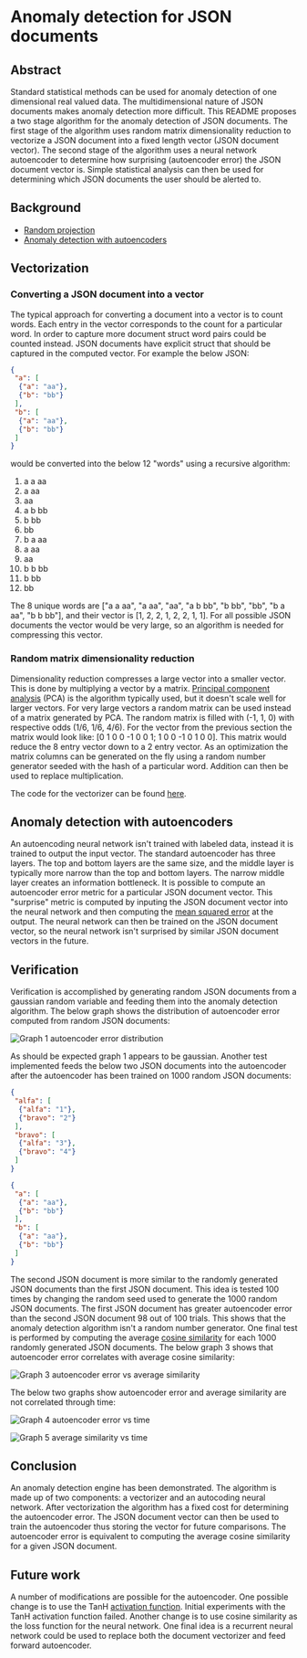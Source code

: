 # Anomaly detection for JSON documents

## Abstract
Standard statistical methods can be used for anomaly detection of one dimensional real valued data. The multidimensional nature of JSON documents makes anomaly detection more difficult. This README proposes a two stage algorithm for the anomaly detection of JSON documents. The first stage of the algorithm uses random matrix dimensionality reduction to vectorize a JSON document into a fixed length vector (JSON document vector). The second stage of the algorithm uses a neural network autoencoder to determine how surprising (autoencoder error) the JSON document vector is. Simple statistical analysis can then be used for determining which JSON documents the user should be alerted to.

## Background
* [Random projection](https://en.wikipedia.org/wiki/Random_projection)
* [Anomaly detection with autoencoders](http://philipperemy.github.io/anomaly-detection/)

## Vectorization
### Converting a JSON document into a vector
The typical approach for converting a document into a vector is to count words. Each entry in the vector corresponds to the count for a particular word. In order to capture more document struct word pairs could be counted instead. JSON documents have explicit struct that should be captured in the computed vector. For example the below JSON:
```json
{
 "a": [
  {"a": "aa"},
  {"b": "bb"}
 ],
 "b": [
  {"a": "aa"},
  {"b": "bb"}
 ]
}
```
would be converted into the below 12 "words" using a recursive algorithm:
1. a a aa
2. a aa
3. aa
4. a b bb
5. b bb
6. bb
7. b a aa
8. a aa
9. aa
10. b b bb
11. b bb
12. bb

The 8 unique words are ["a a aa", "a aa", "aa", "a b bb", "b bb", "bb", "b a aa", "b b bb"], and their vector is [1, 2, 2, 1, 2, 2, 1, 1]. For all possible JSON documents the vector would be very large, so an algorithm is needed for compressing this vector.

### Random matrix dimensionality reduction
Dimensionality reduction compresses a large vector into a smaller vector. This is done by multiplying a vector by a matrix. [Principal component analysis](https://en.wikipedia.org/wiki/Principal_component_analysis) (PCA) is the algorithm typically used, but it doesn't scale well for larger vectors. For very large vectors a random matrix can be used instead of a matrix generated by PCA. The random matrix is filled with (-1, 1, 0) with respective odds (1/6, 1/6, 4/6). For the vector from the previous section the matrix would look like: [0 1 0 0 -1 0 0 1; 1 0 0 -1 0 1 0 0]. This matrix would reduce the 8 entry vector down to a 2 entry vector. As an optimization the matrix columns can be generated on the fly using a random number generator seeded with the hash of a particular word. Addition can then be used to replace multiplication.

The code for the vectorizer can be found [here](https://github.com/pointlander/anomaly/blob/master/vectorizer.go).

## Anomaly detection with autoencoders
An autoencoding neural network isn't trained with labeled data, instead it is trained to output the input vector. The standard autoencoder has three layers. The top and bottom layers are the same size, and the middle layer is typically more narrow than the top and bottom layers. The narrow middle layer creates an information bottleneck. It is possible to compute an autoencoder error metric for a particular JSON document vector. This "surprise" metric is computed by inputing the JSON document vector into the neural network and then computing the [mean squared error](https://en.wikipedia.org/wiki/Mean_squared_error) at the output. The neural network can then be trained on the JSON document vector, so the neural network isn't surprised by similar JSON document vectors in the future.

## Verification
Verification is accomplished by generating random JSON documents from a gaussian random variable and feeding them into the anomaly detection algorithm. The below graph shows the distribution of autoencoder error computed from random JSON documents:

![Graph 1 autoencoder error distribution](graph_1_autoencoder_error_distribution.png?raw=true)

As should be expected graph 1 appears to be gaussian. Another test implemented feeds the below two JSON documents into the autoencoder after the autoencoder has been trained on 1000 random JSON documents:
```json
{
 "alfa": [
  {"alfa": "1"},
  {"bravo": "2"}
 ],
 "bravo": [
  {"alfa": "3"},
  {"bravo": "4"}
 ]
}
```
```json
{
 "a": [
  {"a": "aa"},
  {"b": "bb"}
 ],
 "b": [
  {"a": "aa"},
  {"b": "bb"}
 ]
}
```
The second JSON document is more similar to the randomly generated JSON documents than the first JSON document. This idea is tested 100 times by changing the random seed used to generate the 1000 random JSON documents. The first JSON document has greater autoencoder error than the second JSON document 98 out of 100 trials. This shows that the anomaly detection algorithm isn't a random number generator. One final test is performed by computing the average [cosine similarity](https://en.wikipedia.org/wiki/Cosine_similarity) for each 1000 randomly generated JSON documents. The below graph 3 shows that autoencoder error correlates with average cosine similarity:

![Graph 3 autoencoder error vs average similarity](graph_3_autoencoder_error_vs_average_similarity.png?raw=true)

The below two graphs show autoencoder error and average similarity are not correlated through time:

![Graph 4 autoencoder error vs time](graph_4_autoencoder_error.png?raw=true)

![Graph 5 average similarity vs time](graph_5_average_similarity.png?raw=true)

## Conclusion
An anomaly detection engine has been demonstrated. The algorithm is made up of two components: a vectorizer and an autocoding neural network. After vectorization the algorithm has a fixed cost for determining the autoencoder error. The JSON document vector can then be used to train the autoencoder thus storing the vector for future comparisons. The autoencoder error is equivalent to computing the average cosine similarity for a given JSON document.

## Future work
A number of modifications are possible for the autoencoder. One possible change is to use the TanH [activation function](https://en.wikipedia.org/wiki/Activation_function). Initial experiments with the TanH activation function failed. Another change is to use cosine similarity as the loss function for the neural network. One final idea is a recurrent neural network could be used to replace both the document vectorizer and feed forward autoencoder.
